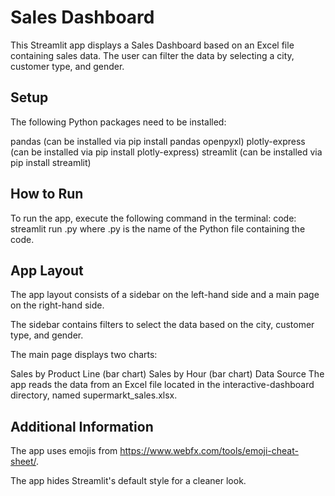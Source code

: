 
# Sales Dashboard
This Streamlit app displays a Sales Dashboard based on an Excel file containing sales data. The user can filter the data by selecting a city, customer type, and gender.

## Setup
The following Python packages need to be installed:

pandas (can be installed via pip install pandas openpyxl)
plotly-express (can be installed via pip install plotly-express)
streamlit (can be installed via pip install streamlit)

## How to Run
To run the app, execute the following command in the terminal:
code: streamlit run <filename>.py
where <filename>.py is the name of the Python file containing the code.

## App Layout
The app layout consists of a sidebar on the left-hand side and a main page on the right-hand side.

The sidebar contains filters to select the data based on the city, customer type, and gender.

The main page displays two charts:

Sales by Product Line (bar chart)
Sales by Hour (bar chart)
Data Source
The app reads the data from an Excel file located in the interactive-dashboard directory, named supermarkt_sales.xlsx.

## Additional Information
The app uses emojis from https://www.webfx.com/tools/emoji-cheat-sheet/.

The app hides Streamlit's default style for a cleaner look.

